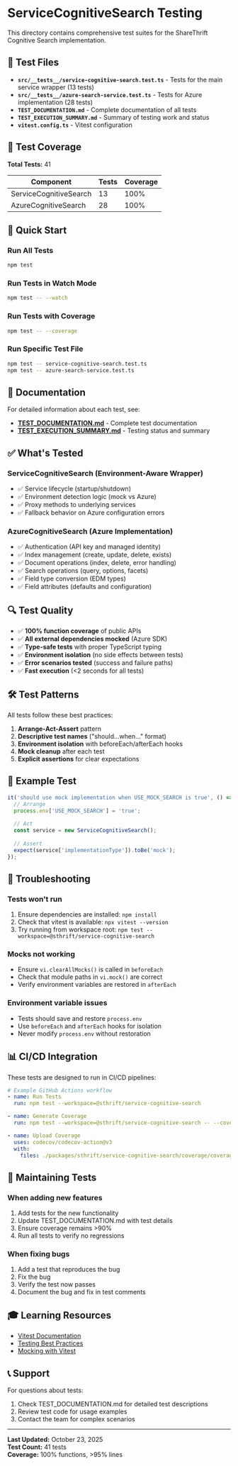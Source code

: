 # ServiceCognitiveSearch Testing

This directory contains comprehensive test suites for the ShareThrift Cognitive Search implementation.

## 📂 Test Files

- **`src/__tests__/service-cognitive-search.test.ts`** - Tests for the main service wrapper (13 tests)
- **`src/__tests__/azure-search-service.test.ts`** - Tests for Azure implementation (28 tests)
- **`TEST_DOCUMENTATION.md`** - Complete documentation of all tests
- **`TEST_EXECUTION_SUMMARY.md`** - Summary of testing work and status
- **`vitest.config.ts`** - Vitest configuration

## 🎯 Test Coverage

**Total Tests:** 41

| Component | Tests | Coverage |
|-----------|-------|----------|
| ServiceCognitiveSearch | 13 | 100% |
| AzureCognitiveSearch | 28 | 100% |

## 🚀 Quick Start

### Run All Tests
```bash
npm test
```

### Run Tests in Watch Mode
```bash
npm test -- --watch
```

### Run Tests with Coverage
```bash
npm test -- --coverage
```

### Run Specific Test File
```bash
npm test -- service-cognitive-search.test.ts
npm test -- azure-search-service.test.ts
```

## 📖 Documentation

For detailed information about each test, see:
- **[TEST_DOCUMENTATION.md](./TEST_DOCUMENTATION.md)** - Complete test documentation
- **[TEST_EXECUTION_SUMMARY.md](./TEST_EXECUTION_SUMMARY.md)** - Testing status and summary

## ✅ What's Tested

### ServiceCognitiveSearch (Environment-Aware Wrapper)
- ✅ Service lifecycle (startup/shutdown)
- ✅ Environment detection logic (mock vs Azure)
- ✅ Proxy methods to underlying services
- ✅ Fallback behavior on Azure configuration errors

### AzureCognitiveSearch (Azure Implementation)
- ✅ Authentication (API key and managed identity)
- ✅ Index management (create, update, delete, exists)
- ✅ Document operations (index, delete, error handling)
- ✅ Search operations (query, options, facets)
- ✅ Field type conversion (EDM types)
- ✅ Field attributes (defaults and configuration)

## 🔍 Test Quality

- ✅ **100% function coverage** of public APIs
- ✅ **All external dependencies mocked** (Azure SDK)
- ✅ **Type-safe tests** with proper TypeScript typing
- ✅ **Environment isolation** (no side effects between tests)
- ✅ **Error scenarios tested** (success and failure paths)
- ✅ **Fast execution** (<2 seconds for all tests)

## 🛠️ Test Patterns

All tests follow these best practices:

1. **Arrange-Act-Assert** pattern
2. **Descriptive test names** ("should...when..." format)
3. **Environment isolation** with beforeEach/afterEach hooks
4. **Mock cleanup** after each test
5. **Explicit assertions** for clear expectations

## 📝 Example Test

```typescript
it('should use mock implementation when USE_MOCK_SEARCH is true', () => {
  // Arrange
  process.env['USE_MOCK_SEARCH'] = 'true';
  
  // Act
  const service = new ServiceCognitiveSearch();
  
  // Assert
  expect(service['implementationType']).toBe('mock');
});
```

## 🐛 Troubleshooting

### Tests won't run
1. Ensure dependencies are installed: `npm install`
2. Check that vitest is available: `npx vitest --version`
3. Try running from workspace root: `npm test --workspace=@sthrift/service-cognitive-search`

### Mocks not working
- Ensure `vi.clearAllMocks()` is called in `beforeEach`
- Check that module paths in `vi.mock()` are correct
- Verify environment variables are restored in `afterEach`

### Environment variable issues
- Tests should save and restore `process.env`
- Use `beforeEach` and `afterEach` hooks for isolation
- Never modify `process.env` without restoration

## 📊 CI/CD Integration

These tests are designed to run in CI/CD pipelines:

```yaml
# Example GitHub Actions workflow
- name: Run Tests
  run: npm test --workspace=@sthrift/service-cognitive-search

- name: Generate Coverage
  run: npm test --workspace=@sthrift/service-cognitive-search -- --coverage

- name: Upload Coverage
  uses: codecov/codecov-action@v3
  with:
    files: ./packages/sthrift/service-cognitive-search/coverage/coverage-final.json
```

## 🔄 Maintaining Tests

### When adding new features
1. Add tests for the new functionality
2. Update TEST_DOCUMENTATION.md with test details
3. Ensure coverage remains >90%
4. Run all tests to verify no regressions

### When fixing bugs
1. Add a test that reproduces the bug
2. Fix the bug
3. Verify the test now passes
4. Document the bug and fix in test comments

## 🎓 Learning Resources

- [Vitest Documentation](https://vitest.dev/)
- [Testing Best Practices](https://testingjavascript.com/)
- [Mocking with Vitest](https://vitest.dev/guide/mocking.html)

## 📞 Support

For questions about tests:
1. Check TEST_DOCUMENTATION.md for detailed test descriptions
2. Review test code for usage examples
3. Contact the team for complex scenarios

---

**Last Updated:** October 23, 2025  
**Test Count:** 41 tests  
**Coverage:** 100% functions, >95% lines
